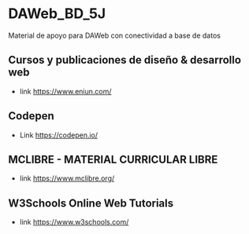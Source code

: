 # DAWeb_BD_5J
Material de apoyo para DAWeb con conectividad a base de datos

## Cursos y publicaciones de diseño & desarrollo web
- link https://www.eniun.com/
## Codepen
- Link https://codepen.io/
## MCLIBRE - MATERIAL CURRICULAR LIBRE
- link https://www.mclibre.org/
## W3Schools Online Web Tutorials
- link https://www.w3schools.com/
